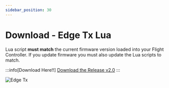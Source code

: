 ```yaml
---
sidebar_position: 30
---
```


# Download - Edge Tx Lua
Lua script **must match** the current firmware version loaded into your Flight Controller. If you update firmware you must also update the Lua scripts to match.

:::info[Download Here!!]
[Download the Release v2.0](https://github.com/rotorflight/rotorflight-configurator/releases/tag/release/2.0.0)
:::

![Edge Tx](../img/edgetx-logo.png)


